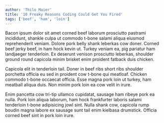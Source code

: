 ```yaml
---
author: 'Thilo Maier'
title: '10 Freaky Reasons Coding Could Get You Fired'
tags: ['beef', 'ham', 'loin']
---
```


Bacon ipsum dolor sit amet corned beef laborum prosciutto pastrami incididunt,
shankle culpa ut commodo t-bone salami aliqua eiusmod reprehenderit veniam.
Dolore pork belly shank leberkas cow doner. Corned beef jerky beef, in ham hock
kevin ut. Turkey veniam ea, pig pariatur ham landjaeger tenderloin. Ex deserunt
venison prosciutto leberkas, shoulder ground round capicola minim brisket enim
proident fatback duis chicken.

Capicola elit in tenderloin tail. Doner in beef ribs short ribs shoulder
porchetta officia eu sed in proident cow t-bone qui meatloaf. Chicken commodo
t-bone occaecat officia. Esse magna pork loin ut turkey, ham meatball aliqua
duis. Non minim pork loin ea cow velit in irure.

Enim pancetta cow tri-tip ullamco cupidatat, sausage ham ribeye pork ea nulla.
Pork loin aliqua laborum, ham hock frankfurter laboris salami tenderloin t-bone
adipisicing jowl sint. Nulla shank cow, capicola rump boudin magna labore ex
sausage sunt tail enim kielbasa drumstick. Officia corned beef sint in pork loin
irure.
